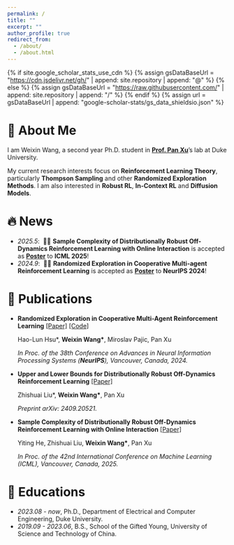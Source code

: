 ```yaml
---
permalink: /
title: ""
excerpt: ""
author_profile: true
redirect_from: 
  - /about/
  - /about.html
---
```


{% if site.google_scholar_stats_use_cdn %}
{% assign gsDataBaseUrl = "https://cdn.jsdelivr.net/gh/" | append: site.repository | append: "@" %}
{% else %}
{% assign gsDataBaseUrl = "https://raw.githubusercontent.com/" | append: site.repository | append: "/" %}
{% endif %}
{% assign url = gsDataBaseUrl | append: "google-scholar-stats/gs_data_shieldsio.json" %}

<span class='anchor' id='about-me'></span>

<span id="about-me"></span>
# 👤 About Me

I am Weixin Wang, a second year Ph.D. student in [**Prof. Pan Xu**](https://panxulab.github.io/)’s lab at Duke University. 

My current research interests focus on **Reinforcement Learning Theory**, particularly **Thompson Sampling** and other **Randomized Exploration Methods**. I am also interested in **Robust RL**, **In-Context RL** and **Diffusion Models**.


<!-- I have published more than 100 papers at the top international AI conferences with total <a href='https://scholar.google.com/citations?user=DhtAFkwAAAAJ'>google scholar citations <strong><span id='total_cit'>260000+</span></strong></a> (You can also use google scholar badge <a href='https://scholar.google.com/citations?user=DhtAFkwAAAAJ'><img src="https://img.shields.io/endpoint?url={{ url | url_encode }}&logo=Google%20Scholar&labelColor=f6f6f6&color=9cf&style=flat&label=citations"></a>). -->

<span id="news"></span>
# 🔥 News
- *2025.5*: &nbsp;🎉🎉 **Sample Complexity of Distributionally Robust Off-Dynamics Reinforcement Learning with Online Interaction** is accepted as [**Poster**](https://icml.cc/virtual/2025/poster/44017) to **ICML 2025**!
- *2024.9*: &nbsp;🎉🎉 **Randomized Exploration in Cooperative Multi-agent Reinforcement Learning** is accepted as [**Poster**](https://nips.cc/virtual/2024/poster/96449) to **NeurIPS 2024**!
<!-- - *2022.02*: &nbsp;🎉🎉 Lorem ipsum dolor sit amet, consectetur adipiscing elit. Vivamus ornare aliquet ipsum, ac tempus justo dapibus sit amet.  -->

<span id="publications"></span>
# 📝 Publications

<!-- <div class='paper-box'><div class='paper-box-image'><div><div class="badge">CVPR 2016</div><img src='images/500x300.png' alt="sym" width="100%"></div></div> -->
<!-- <div class='paper-box-text' markdown="1"> -->

- **Randomized Exploration in Cooperative Multi-Agent Reinforcement Learning** [[Paper]](https://arxiv.org/abs/2404.10728) [[Code]](https://github.com/panxulab/MARL-CoopTS)

  Hao-Lun Hsu*, <b>Weixin Wang*</b>, Miroslav Pajic, Pan Xu
  
  *In Proc. of the 38th Conference on Advances in Neural Information Processing Systems (<b>NeurIPS</b>), Vancouver, Canada, 2024.*

- **Upper and Lower Bounds for Distributionally Robust Off-Dynamics Reinforcement Learning** [[Paper]](https://arxiv.org/abs/2409.20521)
  
  Zhishuai Liu*, <b>Weixin Wang*</b>, Pan Xu

  *Preprint arXiv: 2409.20521.*

- **Sample Complexity of Distributionally Robust Off-Dynamics Reinforcement Learning with Online Interaction** [[Paper]](https://openreview.net/pdf?id=pJdMOKqdSV)

  Yiting He, Zhishuai Liu, <b>Weixin Wang*</b>, Pan Xu
  
  *In Proc. of the 42nd International Conference on Machine Learning (ICML), Vancouver, Canada, 2025.*

  
<!-- - **Randomized Exploration in Cooperative Multi-Agent Reinforcement Learning** [[Paper]](https://arxiv.org/abs/2404.10728) Hao-Lun Hsu*, **Weixin Wang***, Miroslav Pajic, Pan Xu -->

<!-- [Deep Residual Learning for Image Recognition](https://openaccess.thecvf.com/content_cvpr_2016/papers/He_Deep_Residual_Learning_CVPR_2016_paper.pdf) -->

<!-- **Kaiming He**, Xiangyu Zhang, Shaoqing Ren, Jian Sun -->

<!-- [**Project**](https://scholar.google.com/citations?view_op=view_citation&hl=zh-CN&user=DhtAFkwAAAAJ&citation_for_view=DhtAFkwAAAAJ:ALROH1vI_8AC) <strong><span class='show_paper_citations' --> <!--<!--<!-<!-- data='DhtAFkwAAAAJ:ALROH1vI_8AC'></span></strong> -->
<!-- - Lorem ipsum dolor sit amet, consectetur adipiscing elit. Vivamus ornare aliquet ipsum, ac tempus justo dapibus sit amet. -->
<!-- </div> -->
<!-- </div> -->

<!-- - [Lorem ipsum dolor sit amet, consectetur adipiscing elit. Vivamus ornare aliquet ipsum, ac tempus justo dapibus sit amet](https://github.com), A, B, C, **CVPR 2020** -->

<!-- <span id="honors-and-awards"></span> -->
<!-- # 🎖 Honors and Awards -->
<!-- - *2021.10* Lorem ipsum dolor sit amet, consectetur adipiscing elit. Vivamus ornare aliquet ipsum, ac tempus justo dapibus sit amet. -->
<!-- - *2021.09* Lorem ipsum dolor sit amet, consectetur adipiscing elit. Vivamus ornare aliquet ipsum, ac tempus justo dapibus sit amet. -->

<span id="educations"></span>
# 📖 Educations
- *2023.08 - now*, Ph.D., Department of Electrical and Computer Engineering, Duke University. 
- *2019.09 - 2023.06*, B.S., School of the Gifted Young, University of Science and Technology of China.

<!-- <span id="invited-talks"></span> -->
<!-- # 💬 Invited Talks -->
<!-- - *2021.06*, Lorem ipsum dolor sit amet, consectetur adipiscing elit. Vivamus ornare aliquet ipsum, ac tempus justo dapibus sit amet. -->
<!-- - *2021.03*, Lorem ipsum dolor sit amet, consectetur adipiscing elit. Vivamus ornare aliquet ipsum, ac tempus justo dapibus sit amet.  \| [\[video\]](https://github.com/) -->

<!-- <span id="internships"></span> -->
<!-- # 💻 Internships -->
<!-- - *2019.05 - 2020.02*, [Lorem](https://github.com/), China. -->
